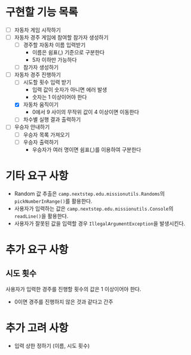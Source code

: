 # 구현할 기능 목록

- [ ] 자동차 게임 시작하기
- [ ] 자동차 경주 게임에 참여할 참가자 생성하기
    - [ ] 경주할 자동차 이름 입력받기
        - 이름은 쉼표(,) 기준으로 구분한다
        - 5자 이하만 가능하다
    - [ ] 참가자 생성하기
- [ ] 자동차 경주 진행하기
    - [ ] 시도할 횟수 입력 받기
        - 입력 값이 숫자가 아니면 에러 발생
        - 숫자는 1 이상이어야 한다
    - [x] 자동차 움직이기
        - 0에서 9 사이의 무작위 값이 4 이상이면 이동한다
    - [ ] 차수별 실행 결과 출력하기
- [ ] 우승자 안내하기
    - [ ] 우승자 목록 가져오기
    - [ ] 우승자 출력하기
        - 우승자가 여러 명이면 쉼표(,)를 이용하여 구분한다

# 기타 요구 사항

- Random 값 추출은 `camp.nextstep.edu.missionutils.Randoms`의 `pickNumberInRange()`를 활용한다.
- 사용자가 입력하는 값은 `camp.nextstep.edu.missionutils.Console`의 `readLine()`을 활용한다.
- 사용자가 잘못된 값을 입력할 경우 `IllegalArgumentException`을 발생시킨다.

# 추가 요구 사항

## 시도 횟수

사용자가 입력한 경주를 진행할 횟수의 값은 1 이상이어야 한다.

- 0이면 경주를 진행하지 않은 것과 같다고 간주

# 추가 고려 사항

- 입력 상한 정하기 (이름, 시도 횟수)
